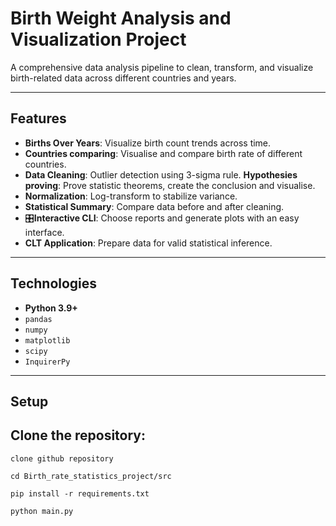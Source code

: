 # Birth Weight Analysis and Visualization Project

A comprehensive data analysis pipeline to clean, transform, and visualize birth-related data across different countries and years.

---

## Features

- **Births Over Years**: Visualize birth count trends across time.
- **Countries comparing**: Visualise and compare birth rate of different countries.
- **Data Cleaning**: Outlier detection using 3-sigma rule.
  **Hypothesies proving**: Prove statistic theorems, create the conclusion and visualise.
- **Normalization**: Log-transform to stabilize variance.
- **Statistical Summary**: Compare data before and after cleaning.
- 🎛**Interactive CLI**: Choose reports and generate plots with an easy interface.
- **CLT Application**: Prepare data for valid statistical inference.

---

## Technologies

- **Python 3.9+**
- `pandas`
- `numpy`
- `matplotlib`
- `scipy`
- `InquirerPy`

---

## Setup

## Clone the repository:
   ``` clone github repository ```
   
   ``` cd Birth_rate_statistics_project/src ```
   
   ``` pip install -r requirements.txt ```
   
   ``` python main.py ```
   
